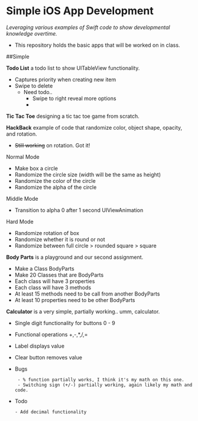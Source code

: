 # Simple iOS App Development 

_Leveraging various examples of Swift code to show developmental knowledge overtime._

- This repository holds the basic apps that will be worked on in class. 

##Simple 

**Todo List** a todo list to show UITableView functionality.

- Captures priority when creating new item
- Swipe to delete 
	- Need todo.. 
	 	- Swipe to right reveal more options 
	 	- 

**Tic Tac Toe** designing a tic tac toe game from scratch. 

**HackBack** example of code that randomize color, object shape, opacity, and rotation. 

 - <del>Still working</del> on rotation. Got it!

Normal Mode 

- Make box a circle
- Randomize the circle size (width will be the same as height)
- Randomize the color of the circle 
- Randomize the alpha of the circle


Middle Mode

- Transition to alpha 0 after 1 second
UIViewAnimation

Hard Mode

- Randomize rotation of box
- Randomize whether it is round or not 
- Randomize between full circle  > rounded square > square


**Body Parts** is a playground and our second assignment. 

  - Make a Class BodyParts
  - Make 20 Classes that are BodyParts
  - Each class will have 3 properties 
  - Each class will have 3 methods
  - At least 15 methods need to be call from another BodyParts
  - At least 10 properties need to be other BodyParts

**Calculator** is a very simple, partially working.. umm, calculator. 

- Single digit functionality for buttons 0 - 9
- Functional operations +,-,*,/,= 
- Label displays value 
- Clear button removes value 

 - Bugs

		- % function partially works, I think it's my math on this one. 
		- Switching sign (+/-) partially working, again likely my math and code. 

  - Todo 

		- Add decimal functionality 

